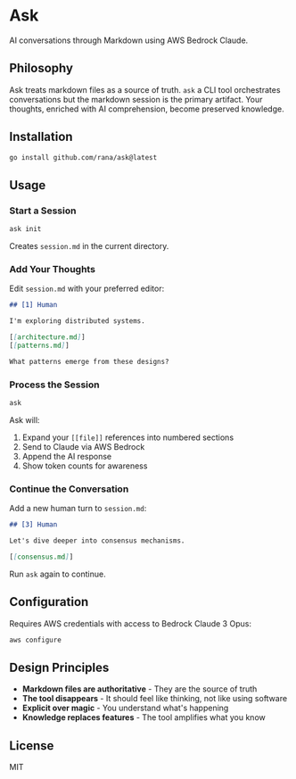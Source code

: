 # Ask

AI conversations through Markdown using AWS Bedrock Claude.

## Philosophy

Ask treats markdown files as a source of truth. `ask` a CLI tool orchestrates conversations but the markdown session is the primary artifact. Your thoughts, enriched with AI comprehension, become preserved knowledge.

## Installation

```bash
go install github.com/rana/ask@latest
```

## Usage

### Start a Session

```bash
ask init
```

Creates `session.md` in the current directory.

### Add Your Thoughts

Edit `session.md` with your preferred editor:

```markdown
## [1] Human

I'm exploring distributed systems. 

[[architecture.md]]
[[patterns.md]]

What patterns emerge from these designs?
```

### Process the Session

```bash
ask
```

Ask will:
1. Expand your `[[file]]` references into numbered sections
2. Send to Claude via AWS Bedrock  
3. Append the AI response
4. Show token counts for awareness

### Continue the Conversation

Add a new human turn to `session.md`:

```markdown
## [3] Human

Let's dive deeper into consensus mechanisms.

[[consensus.md]]
```

Run `ask` again to continue.

## Configuration

Requires AWS credentials with access to Bedrock Claude 3 Opus:

```bash
aws configure
```

## Design Principles

- **Markdown files are authoritative** - They are the source of truth
- **The tool disappears** - It should feel like thinking, not like using software
- **Explicit over magic** - You understand what's happening
- **Knowledge replaces features** - The tool amplifies what you know

## License

MIT
